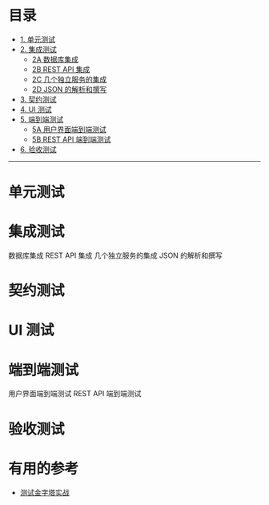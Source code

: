 

# 目录

* [1. 单元测试](https://github.com/stevenli91748/JAVA-Architecture/blob/master/Tools%20and%20Middleware/IntellijIDEA/IDEA%E5%8D%95%E5%85%83%E6%B5%8B%E8%AF%95/README.md)
* [2. 集成测试]()
  * [2A 数据库集成]()
  * [2B REST API 集成]()
  * [2C 几个独立服务的集成]()
  * [2D JSON 的解析和撰写]()
* [3. 契约测试]()
* [4. UI 测试]()
* [5. 端到端测试]()
  * [5A 用户界面端到端测试]()
  * [5B REST API 端到端测试]()
* [6. 验收测试]()


---



# 单元测试
# 集成测试
  数据库集成
  REST API 集成
  几个独立服务的集成
  JSON 的解析和撰写
# 契约测试
# UI 测试
# 端到端测试
  用户界面端到端测试
  REST API 端到端测试
# 验收测试


# 有用的参考

* [测试金字塔实战](https://insights.thoughtworks.cn/practical-test-pyramid/)
